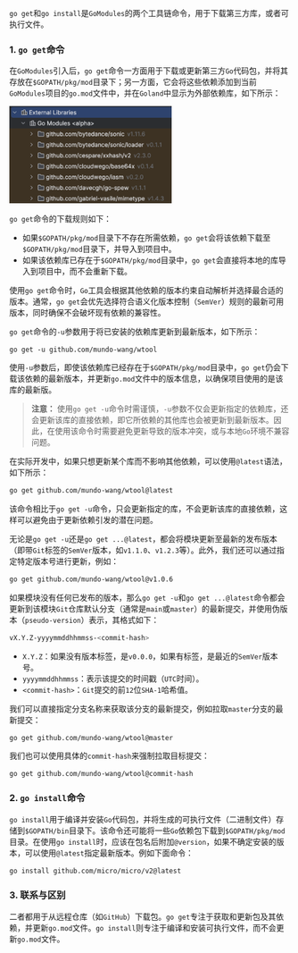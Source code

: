 `go get`和`go install`是`GoModules`的两个工具链命令，用于下载第三方库，或者可执行文件。

### 1. `go get`命令

在`GoModules`引入后，`go get`命令一方面用于下载或更新第三方`Go`代码包，并将其存放在`$GOPATH/pkg/mod`目录下；另一方面，它会将这些依赖添加到当前`GoModules`项目的`go.mod`文件中，并在`Goland`中显示为外部依赖库，如下所示：

<img src="image/image-20250217201921465.png" alt="image-20250217201921465" style="zoom:40%;" />

`go get`命令的下载规则如下：

- 如果`$GOPATH/pkg/mod`目录下不存在所需依赖，`go get`会将该依赖下载至`$GOPATH/pkg/mod`目录下，并导入到项目中。
- 如果该依赖库已存在于`$GOPATH/pkg/mod`目录中，`go get`会直接将本地的库导入到项目中，而不会重新下载。

使用`go get`命令时，`Go`工具会根据其他依赖的版本约束自动解析并选择最合适的版本。通常，`go get`会优先选择符合语义化版本控制（`SemVer`）规则的最新可用版本，同时确保不会破坏现有依赖的兼容性。

`go get`命令的`-u`参数用于将已安装的依赖库更新到最新版本，如下所示：

```
go get -u github.com/mundo-wang/wtool
```

使用`-u`参数后，即使该依赖库已经存在于`$GOPATH/pkg/mod`目录中，`go get`仍会下载该依赖的最新版本，并更新`go.mod`文件中的版本信息，以确保项目使用的是该库的最新版。

> **注意：** 使用`go get -u`命令时需谨慎，`-u`参数不仅会更新指定的依赖库，还会更新该库的直接依赖，即它所依赖的其他库也会被更新到最新版本。因此，在使用该命令时需要避免更新导致的版本冲突，或与本地`Go`环境不兼容问题。

在实际开发中，如果只想更新某个库而不影响其他依赖，可以使用`@latest`语法，如下所示：

```sh
go get github.com/mundo-wang/wtool@latest
```

该命令相比于`go get -u`命令，只会更新指定的库，不会更新该库的直接依赖，这样可以避免由于更新依赖引发的潜在问题。

无论是`go get -u`还是`go get ...@latest`，都会将模块更新至最新的发布版本（即带`Git`标签的`SemVer`版本，如`v1.1.0`、`v1.2.3`等）。此外，我们还可以通过指定特定版本号进行更新，例如：

```sh
go get github.com/mundo-wang/wtool@v1.0.6
```

如果模块没有任何已发布的版本，那么`go get -u`和`go get ...@latest`命令都会更新到该模块`Git`仓库默认分支（通常是`main`或`master`）的最新提交，并使用伪版本（`pseudo-version`）表示，其格式如下：

```sh
vX.Y.Z-yyyymmddhhmmss-<commit-hash>
```

- `X.Y.Z`：如果没有版本标签，是`v0.0.0`，如果有标签，是最近的`SemVer`版本号。
- `yyyymmddhhmmss`：表示该提交的时间戳（`UTC`时间）。
- `<commit-hash>`：`Git`提交的前`12`位`SHA-1`哈希值。

我们可以直接指定分支名称来获取该分支的最新提交，例如拉取`master`分支的最新提交：

```
go get github.com/mundo-wang/wtool@master
```

我们也可以使用具体的`commit-hash`来强制拉取目标提交：

```sh
go get github.com/mundo-wang/wtool@commit-hash
```

### 2. `go install`命令

`go install`用于编译并安装`Go`代码包，并将生成的可执行文件（二进制文件）存储到`$GOPATH/bin`目录下。该命令还可能将一些`Go`依赖包下载到`$GOPATH/pkg/mod`目录。在使用`go install`时，应该在包名后附加`@version`，如果不确定安装的版本，可以使用`@latest`指定最新版本。例如下面命令：

```bash
go install github.com/micro/micro/v2@latest
```

### 3. 联系与区别

二者都用于从远程仓库（如`GitHub`）下载包。`go get`专注于获取和更新包及其依赖，并更新`go.mod`文件。`go install`则专注于编译和安装可执行文件，而不会更新`go.mod`文件。
